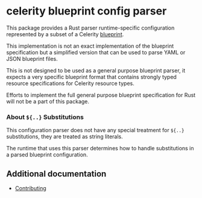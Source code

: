 # celerity blueprint config parser

This package provides a Rust parser runtime-specific configuration represented by a subset of a Celerity [blueprint](https://www.celerityframework.com/docs/blueprint/specification).

This implementation is not an exact implementation of the blueprint specification but a simplified version that can be used to parse YAML or JSON blueprint files.

This is not designed to be used as a general purpose blueprint parser, it expects a very specific blueprint format that contains strongly typed resource specifications for Celerity resource types.

Efforts to implement the full general purpose blueprint specification for Rust will not be a part of this package.

### About `${..}` Substitutions

This configuration parser does not have any special treatment for `${..}` substitutions,
they are treated as string literals.

The runtime that uses this parser determines how to handle substitutions in a parsed blueprint configuration.

## Additional documentation

- [Contributing](../CONTRIBUTING.md)
